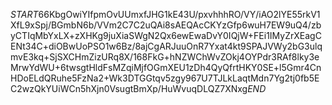 $START$66KbgOwiYIfpmOvUUmxfJHG1kE43U/pxvhhhRO/VY/iAO2lYE55rkV1XfL9xSpj/BGmbN6b/VVm2C7C2uQAi8sAEQAcCKYzGfp6wuH7EW9uQ4/zbyCTIqMbYxLX+zXHKg9juXiaSWgN2Qx6ewEwaDvY0IQjW+FEi1IMyZrXEagCENt34C+diOBwUoPSO1w6Bz/8ajCgARJuuOnR7Yxat4kt9SPAJVWy2bG3ulqmvE3kq+SjSXCHmZizURq8X/168FkG+hNZWChWvZOkj4OYPdr3RAf8lky3eMrwYdWU+6twsgtHldFsMZqiMjfOGmXEU1zDh4QyQfrtHKY0SE+l5Gmr4CnHDoELdQRuhe5FzNa2+Wk3DTGGtqv5zgy967U7TJLkLaqtMdn7Yg2tj0fb5EC2wzQkYUiWCn5hXjn0VsugtBmXp/HuWvuqDLQZ7XNxg$END$